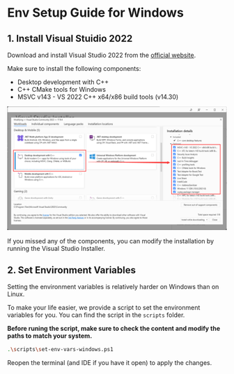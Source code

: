 # Env Setup Guide for Windows

## 1. Install Visual Stuidio 2022

Download and install Visual Studio 2022 from the [official website](https://visualstudio.microsoft.com/).

Make sure to install the following components:

- Desktop development with C++
- C++ CMake tools for Windows
- MSVC v143 - VS 2022 C++ x64/x86 build tools (v14.30)

![visual studio installer](imgs/visual-studio-installer.png)

If you missed any of the components, you can modify the installation by running the Visual Studio Installer.

## 2. Set Environment Variables

Setting the environment variables is relatively harder on Windows than on Linux. 

To make your life easier, we provide a script to set the environment variables for you. You can find the script in the `scripts` folder.

**Before runing the script, make sure to check the content and modify the paths to match your system.**

```bash
.\scripts\set-env-vars-windows.ps1
```

Reopen the terminal (and IDE if you have it open) to apply the changes.